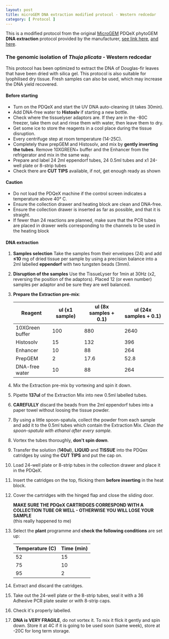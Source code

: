 ```yaml
---
layout: post
title: microGEM DNA extraction modified protocol - Western redcedar
category: [ Protocol ]
---
```

This is a modified protocol from the original [MicroGEM](https://microgembio.com/?gclid=Cj0KCQjwxIOXBhCrARIsAL1QFCbP3AnP9eKEwDQAPjz5456mXuKQInlTIpZlh-iLcuL4qDCJk5iSOw8aAiykEALw_wcB) PDQeX phytoGEM **DNA extraction** protocol provided by the manufacturer, [see link here](https://microgembio.com/wp-content/uploads/2019/03/REV0-C0085-PDQeX-Handbook.pdf), [and here](https://microgembio.com/wp-content/uploads/2019/03/QSG_009_190531_PDQeX-phytoGEM.pdf).


### The genomic isolation of _Thuja plicata_ - Western redcedar

This protocol has been optimized to extract the DNA of Douglas-fir leaves that have been dried with silica gel. This protocol is also suitable for lyophilised dry tissue. Fresh samples can also be used, which may increase the DNA yield recovered.

#### Before starting

- Turn on the PDQeX and start the UV DNA auto-cleaning (it takes 30min).
- Add DNA-free water to **Histoslv** if starting a new bottle.
- Check where the tissuelyser adaptors are. If they are in the -80C freezer, take them out and rinse them with water, then leave them to dry.
- Get some ice to store the reagents in a cool place during the tissue disruption.
- Every centrifuge step at room temperature (14-25C).
- Completely thaw prepGEM and Histosolv, and mix by **gently inverting the tubes**. Remove 10XGREEN+ buffer and the Enhancer from the refrigerator and mix in the same way.
- Prepare and label 24 2ml eppendorf tubes, 24 0.5ml tubes and x1 24-well plate or 8-strip tubes
- Check there are **CUT TIPS** available, if not, get enough ready as shown

#### Caution

- Do not load the PDQeX machine if the control screen indicates a temperature above 40° C.
- Ensure the collection drawer and heating block are clean and DNA-free.
- Ensure the collection drawer is inserted as far as possible, and that it is straight.
- If fewer than 24 reactions are planned, make sure that the PCR tubes are placed in drawer wells corresponding to the channels to be used in the heating block

#### DNA extraction

1. **Samples selection** Take the samples from their envelopes (24) and add **≤10** mg of dried tissue per sample by using a precision balance into a 2ml labelled **eppendorf** with two tungsten beads (3mm).
3. **Disruption of the samples** Use the TissueLyser for 1min at 30Hz (x2, reversing the position of the adaptors). Placed 12 (or even number) samples per adaptor and be sure they are well balanced.
5. **Prepare the Extraction pre-mix**:

    |Reagent |ul (x1 sample)  | ul (8x samples + 0.1)| ul (24x samples + 0.1)|
    --- | --- | ---| ---|
    |10XGreen buffer|100|880|2640|
    |Histosolv|15|132|396|
    |Enhancer|10|88|264|
    |PrepGEM|2|17.6|52.8|
    |DNA-free water|10|88|264|

  
4. Mix the Extraction pre-mix by vortexing and spin it down.
5. Pipette **137ul** of the Extraction Mix into new 0.5ml labelled tubes.
6. **CAREFULLY** discard the beads from the 2ml eppendorf tubes into a paper towel without loosing the tissue powder.
7. By using a little spoon-spatula, collect the powder from each sample and add it to the 0.5ml tubes which contain the Extraction Mix. *Clean the spoon-spatula with ethanol after every sample.*  
8. Vortex the tubes thoroughly, **don't spin down**.
9. Transfer the solution (**140ul**), **LIQUID** and **TISSUE**  into the PDQex catridges by using the **CUT TIPS** and put the cap on.
10. Load 24-well plate or 8-strip tubes in the collection drawer and place it in the PDQeX.
11. Insert the catridges on the top, flicking them **before inserting** in the heat block.
12. Cover the cartridges with the hinged flap and close the sliding door.  

    **MAKE SURE THE PDQeX CARTRIDGES CORRESPOND WITH A COLLECTION TUBE OR WELL - OTHERWISE YOU WILL LOSE YOUR SAMPLE**  
    (this really happened to me)  

13. Select the **plant** programme and **check the following conditions** are set up:

    |Temperature (C) | Time (min)
    --- | --- |
    |52|15|
    |75|10|
    |95|2|

  
14. Extract and discard the catridges.
15. Take out the 24-well plate or the 8-strip tubes, seal it with a 36 Adhesive PCR plate sealer or with 8-strip caps. 
16. Check it's properly labelled.
17. **DNA is VERY FRAGILE**, do not vortex it. To mix it flick it gently and spin down. Store it at 4C if it is going to be used soon (same week), store at -20C for long term storage.


